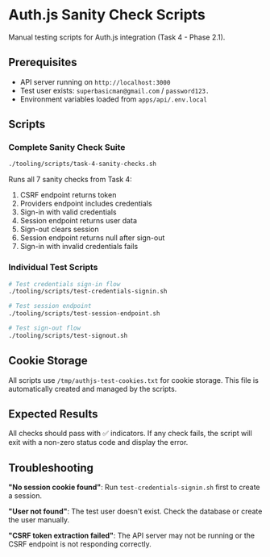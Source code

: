 # Auth.js Sanity Check Scripts

Manual testing scripts for Auth.js integration (Task 4 - Phase 2.1).

## Prerequisites

- API server running on `http://localhost:3000`
- Test user exists: `superbasicman@gmail.com` / `password123.`
- Environment variables loaded from `apps/api/.env.local`

## Scripts

### Complete Sanity Check Suite

```bash
./tooling/scripts/task-4-sanity-checks.sh
```

Runs all 7 sanity checks from Task 4:
1. CSRF endpoint returns token
2. Providers endpoint includes credentials
3. Sign-in with valid credentials
4. Session endpoint returns user data
5. Sign-out clears session
6. Session endpoint returns null after sign-out
7. Sign-in with invalid credentials fails

### Individual Test Scripts

```bash
# Test credentials sign-in flow
./tooling/scripts/test-credentials-signin.sh

# Test session endpoint
./tooling/scripts/test-session-endpoint.sh

# Test sign-out flow
./tooling/scripts/test-signout.sh
```

## Cookie Storage

All scripts use `/tmp/authjs-test-cookies.txt` for cookie storage. This file is automatically created and managed by the scripts.

## Expected Results

All checks should pass with ✅ indicators. If any check fails, the script will exit with a non-zero status code and display the error.

## Troubleshooting

**"No session cookie found"**: Run `test-credentials-signin.sh` first to create a session.

**"User not found"**: The test user doesn't exist. Check the database or create the user manually.

**"CSRF token extraction failed"**: The API server may not be running or the CSRF endpoint is not responding correctly.
